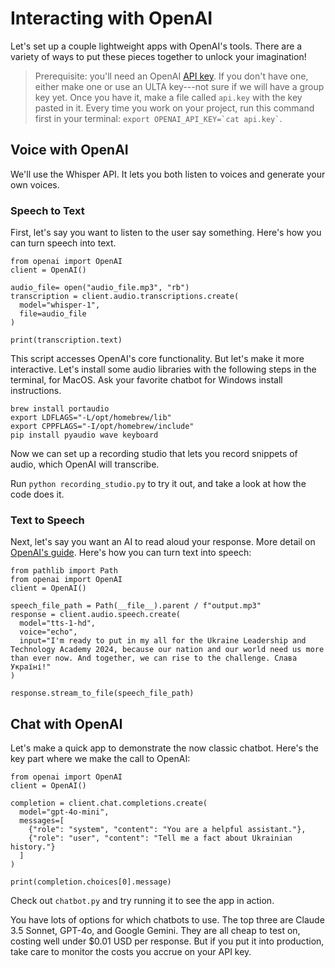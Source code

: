 # Interacting with OpenAI

Let's set up a couple lightweight apps with OpenAI's tools. There are a variety of ways to put these pieces together to unlock your imagination! 

> Prerequisite: you'll need an OpenAI [API key](https://platform.openai.com/api-keys). If you don't have one, either make one or use an ULTA key---not sure if we will have a group key yet. Once you have it, make a file called `api.key` with the key pasted in it. Every time you work on your project, run this command first in your terminal: `` export OPENAI_API_KEY=`cat api.key` ``.

## Voice with OpenAI

We'll use the Whisper API. It lets you both listen to voices and generate your own voices.

### Speech to Text

First, let's say you want to listen to the user say something. Here's how you can turn speech into text.

```{python}
from openai import OpenAI
client = OpenAI()

audio_file= open("audio_file.mp3", "rb")
transcription = client.audio.transcriptions.create(
  model="whisper-1", 
  file=audio_file
)

print(transcription.text)
```

This script accesses OpenAI's core functionality. But let's make it more interactive. Let's install some audio libraries with the following steps in the terminal, for MacOS. Ask your favorite chatbot for Windows install instructions.

```{bash}
brew install portaudio
export LDFLAGS="-L/opt/homebrew/lib"
export CPPFLAGS="-I/opt/homebrew/include"
pip install pyaudio wave keyboard
```

Now we can set up a recording studio that lets you record snippets of audio, which OpenAI will transcribe.

Run `python recording_studio.py` to try it out, and take a look at how the code does it.

### Text to Speech

Next, let's say you want an AI to read aloud your response. More detail on [OpenAI's guide](https://platform.openai.com/docs/guides/text-to-speech/quickstart). Here's how you can turn text into speech:

```{python}
from pathlib import Path
from openai import OpenAI
client = OpenAI()

speech_file_path = Path(__file__).parent / f"output.mp3"
response = client.audio.speech.create(
  model="tts-1-hd",
  voice="echo",
  input="I'm ready to put in my all for the Ukraine Leadership and Technology Academy 2024, because our nation and our world need us more than ever now. And together, we can rise to the challenge. Слава Україні!"
)

response.stream_to_file(speech_file_path)
```

## Chat with OpenAI

Let's make a quick app to demonstrate the now classic chatbot. Here's the key part where we make the call to OpenAI:

```{python}
from openai import OpenAI
client = OpenAI()

completion = client.chat.completions.create(
  model="gpt-4o-mini",
  messages=[
    {"role": "system", "content": "You are a helpful assistant."},
    {"role": "user", "content": "Tell me a fact about Ukrainian history."}
  ]
)

print(completion.choices[0].message)
```

Check out `chatbot.py` and try running it to see the app in action.

You have lots of options for which chatbots to use. The top three are Claude 3.5 Sonnet, GPT-4o, and Google Gemini. They are all cheap to test on, costing well under $0.01 USD per response. But if you put it into production, take care to monitor the costs you accrue on your API key.
